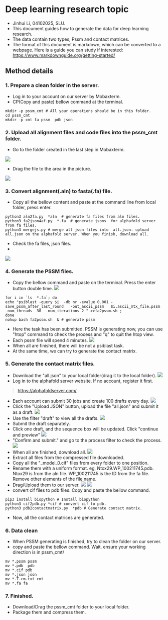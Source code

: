 # Deep learning research topic
- Jinhui Li, 04102025, SLU.
- This document guides how to generate the data for deep learning research.
- The data contain two types, Pssm and contact matrices.
- The format of this document is markdown, which can be converted to a webpage. Here is a guide you can study if interested: https://www.markdownguide.org/getting-started/
## Method details
### 1. Prepare a clean folder in the server.
- Log in to your account on our server by Mobaxterm. 
- CP(Copy and paste) bellow command at the terminal.
```
mkdir -p pssm_cmt # All your operations should be in this folder.
cd pssm_cmt
mkdir -p cmt fa pssm  pdb json  
```
### 2. Upload all alignment files and code files into the pssm_cmt folder.
- Go to the folder created in the last step in Mobaxterm.
  
![](https://raw.githubusercontent.com/jinhuili-lab/personal_image_bed/master/img2025/202504112340368.png)
- Drag the file to the area in the picture.
  
![](https://raw.githubusercontent.com/jinhuili-lab/personal_image_bed/master/img2025/202504112342441.png)
### 3. Convert alignment(.aln) to fasta(.fa) file.
- Copy all the bellow content  and  paste at the command line from local folder, press enter.
```
python3 aln2fa.py  *aln  # generate fa files from aln files.
python3 fa2json4af.py  *.fa  # generate jsons  for alphafold server from fa files.
python3 mergejs.py # merge all json files into  all.json. upload all.json on the alphafold server. When you finish, download all.
```
- Check the fa files, json files.
- 
![](https://raw.githubusercontent.com/jinhuili-lab/personal_image_bed/master/img2025/202504112348385.png)
### 4. Generate the PSSM files.
- Copy the bellow command and paste on the terminal.  Press the enter button double time.
![](https://raw.githubusercontent.com/jinhuili-lab/personal_image_bed/master/img2025/202504112351814.png)
```
for i in `ls  *.fa`; do
echo "psiblast -query $i  -db nr -evalue 0.001 -save_pssm_after_last_round   -out_ascii_pssm   $i.ascii_mtx_file.pssm   -num_threads  30  -num_iterations 2 " >>fa2pssm.sh ;
done
nohup bash fa2pssm.sh  & # generate pssm
```
- Here the task has been submitted. PSSM is generating now, you can use  "htop" command to check the process and "q" to quit the htop view. 
- Each pssm file will spend 4 minutes.
![](https://raw.githubusercontent.com/jinhuili-lab/personal_image_bed/master/img2025/202504112354326.png)
- When all are finished, there will be not a psiblast task. 
- At the same time, we can try to generate the contact matrix.
### 5. Generate the contact matrix files.
- Download the "all.json" to your local folder(drag it to the local folder).
![](https://raw.githubusercontent.com/jinhuili-lab/personal_image_bed/master/img2025/202504120001133.png)
- Log in to the alphafold server website. If no account, register it first.
> https://alphafoldserver.com/
- Each account can submit 30 jobs and create 100 drafts every day.
![](https://raw.githubusercontent.com/jinhuili-lab/personal_image_bed/master/img2025/202504120007965.png)
- Click the "Upload JSON" button, upload the file "all.json" and submit it as a draft.
![](https://raw.githubusercontent.com/jinhuili-lab/personal_image_bed/master/img2025/202504120013559.png)
- Use the filter "draft" to view all the drafts.
![](https://raw.githubusercontent.com/jinhuili-lab/personal_image_bed/master/img2025/202504120015168.png)
- Submit the draft separately.
- Click one draft, and the sequence box will be updated. Click "continue and preview"
![](https://raw.githubusercontent.com/jinhuili-lab/personal_image_bed/master/img2025/202504120018646.png)
- "Confirm and submit." and go to the process filter to check the process.
![](https://raw.githubusercontent.com/jinhuili-lab/personal_image_bed/master/img2025/202504120019137.png)
- When all are finished, download all.
![](https://raw.githubusercontent.com/jinhuili-lab/personal_image_bed/master/img2025/202504120020801.png)
- Extract all files from the compressed file downloaded.
- Copy all the "_model_0.cif" files from every folder to one position. 
- Rename them with a uniform format. eg, Ntox29.WP_100211745.pdb. Ntox29 is from the aln file. WP_100211745 is the ID from the fa file. Remove other elements of the file name.
- Drag/Upload them to our server.
![](https://raw.githubusercontent.com/jinhuili-lab/personal_image_bed/master/img2025/202504120027725.png)
![](https://raw.githubusercontent.com/jinhuili-lab/personal_image_bed/master/img2025/202504120032368.png)
- convert cif files to pdb files. Copy and paste the bellow command.
```
pip3 install biopython # Install biopython
python3 cif2pdb.py *cif # convert cif to pdb.
python3 pdb2contactmatrix.py  *pdb # Generate contact matrix.
```
- Now, all the contact matrices are generated.
### 6. Data clean
- When PSSM generating is finished, try to clean the folder on our server. 
- copy and paste the bellow command. Wait. ensure your working direction is in pssm_cmt/
```
mv *.pssm pssm
mv *.pdb  pdb
mv *.cif pdb
mv *.json json
mv *.T.cm.txt cmt
mv *.fa fa
```
### 7. Finished.
- Download/Drag the pssm_cmt folder to your local folder.
- Package them and compress them. 
